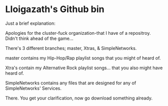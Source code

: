 # Lloigazath's Github bin
Just a brief explanation:

Apologies for the cluster-fuck organization-that I have of a repositroy.
Didn't think ahead of the game...

There's 3 different branches; master, Xtras, & SimpleNetworks.

master contains my Hip-Hop/Rap playlist songs that you might of heard of.

Xtra's contain my Alternative Rock playlist songs... that you also might have heard of.

SimpleNetworks contains any files that are designed for any of SimpleNetworks' Services.



There. You get your clarification, now go download something already.
